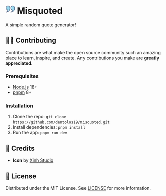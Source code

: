 <h1>
    <img src="public/favicon.png" alt="Icon" height="30"/>
    <span>Misquoted</span>
</h1>

A simple random quote generator!

## 🧑‍💻 Contributing

Contributions are what make the open source community such an amazing place to learn, inspire, and create. Any contributions you make are **greatly appreciated**.

### Prerequisites

- [Node.js](https://nodejs.org) 18+
- [pnpm](https://pnpm.io) 8+

### Installation

1. Clone the repo: `git clone https://github.com/dentolos19/misquoted.git`
2. Install dependencies: `pnpm install`
3. Run the app: `pnpm run dev`

## 💖 Credits

- **Icon** by [Xinh Studio](https://flaticon.com/free-icon/left_11041809)

## 📜 License

Distributed under the MIT License. See [LICENSE](LICENSE) for more information.